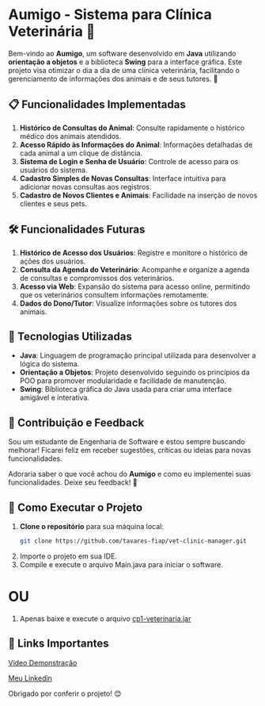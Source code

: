 # Aumigo - Sistema para Clínica Veterinária 🐾

Bem-vindo ao **Aumigo**, um software desenvolvido em **Java** utilizando **orientação a objetos** e a biblioteca **Swing** para a interface gráfica. Este projeto visa otimizar o dia a dia de uma clínica veterinária, facilitando o gerenciamento de informações dos animais e de seus tutores. 🚀

## 📋 Funcionalidades Implementadas

1. **Histórico de Consultas do Animal**: Consulte rapidamente o histórico médico dos animais atendidos.
2. **Acesso Rápido às Informações do Animal**: Informações detalhadas de cada animal a um clique de distância.
3. **Sistema de Login e Senha de Usuário**: Controle de acesso para os usuários do sistema.
4. **Cadastro Simples de Novas Consultas**: Interface intuitiva para adicionar novas consultas aos registros.
5. **Cadastro de Novos Clientes e Animais**: Facilidade na inserção de novos clientes e seus pets.

## 🛠 Funcionalidades Futuras

1. **Histórico de Acesso dos Usuários**: Registre e monitore o histórico de ações dos usuários.
2. **Consulta da Agenda do Veterinário**: Acompanhe e organize a agenda de consultas e compromissos dos veterinários.
3. **Acesso via Web**: Expansão do sistema para acesso online, permitindo que os veterinários consultem informações remotamente.
4. **Dados do Dono/Tutor**: Visualize informações sobre os tutores dos animais.

## 🎨 Tecnologias Utilizadas

- **Java**: Linguagem de programação principal utilizada para desenvolver a lógica do sistema.
- **Orientação a Objetos**: Projeto desenvolvido seguindo os princípios da POO para promover modularidade e facilidade de manutenção.
- **Swing**: Biblioteca gráfica do Java usada para criar uma interface amigável e interativa.

## 🤝 Contribuição e Feedback

Sou um estudante de Engenharia de Software e estou sempre buscando melhorar! Ficarei feliz em receber sugestões, críticas ou ideias para novas funcionalidades.

Adoraria saber o que você achou do **Aumigo** e como eu implementei suas funcionalidades. Deixe seu feedback! 💬

## 📂 Como Executar o Projeto

1. **Clone o repositório** para sua máquina local:
   ```bash
   git clone https://github.com/tavares-fiap/vet-clinic-manager.git
2. Importe o projeto em sua IDE.
3. Compile e execute o arquivo Main.java para iniciar o software.
   
# OU

1. Apenas baixe e execute o arquivo [cp1-veterinaria.jar](https://github.com/tavares-fiap/vet-clinic-manager/tree/main/dist/cp1-veterinaria.jar)


## 🔗 Links Importantes
[Vídeo Demonstração](https://youtu.be/kYZzTENs3kI)

[Meu Linkedin](https://www.linkedin.com/in/phptavares/)

Obrigado por conferir o projeto! 😊
